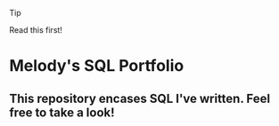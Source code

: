 > [!TIP]
> Read this first!


# Melody's SQL Portfolio
## This repository encases SQL I've written. Feel free to take a look!


